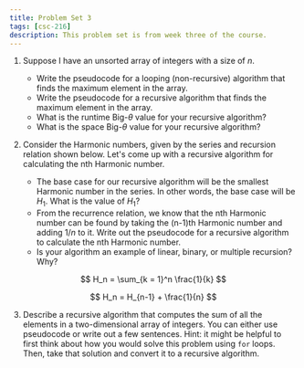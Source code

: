 ```yaml
---
title: Problem Set 3
tags: [csc-216]
description: This problem set is from week three of the course.
---
```


1. Suppose I have an unsorted array of integers with a size of $n$.

    * Write the pseudocode for a looping (non-recursive) algorithm that finds the maximum element in the array.
    * Write the pseudocode for a recursive algorithm that finds the maximum element in the array.
    * What is the runtime Big-$\theta$ value for your recursive algorithm?
    * What is the space Big-$\theta$ value for your recursive algorithm?

2. Consider the Harmonic numbers, given by the series and recursion relation shown below. Let's come up with a recursive algorithm for calculating the nth Harmonic number.

    * The base case for our recursive algorithm will be the smallest Harmonic number in the series. In other words, the base case will be $H_1$. What is the value of $H_1$?
    * From the recurrence relation, we know that the nth Harmonic number can be found by taking the (n-1)th Harmonic number and adding $1/n$ to it. Write out the pseudocode for a recursive algorithm to calculate the nth Harmonic number.
    * Is your algorithm an example of linear, binary, or multiple recursion? Why?

$$
H_n = \sum_{k = 1}^n \frac{1}{k}
$$

$$
H_n = H_{n-1} + \frac{1}{n}
$$

3. Describe a recursive algorithm that computes the sum of all the elements in a two-dimensional array of integers. You can either use pseudocode or write out a few sentences. Hint: it might be helpful to first think about how you would solve this problem using `for` loops. Then, take that solution and convert it to a recursive algorithm.
